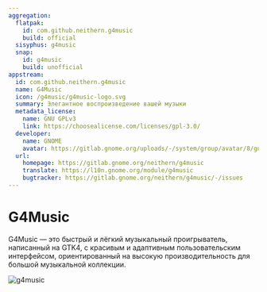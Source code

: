 ```yaml
---
aggregation:
  flatpak:
    id: com.github.neithern.g4music
    build: official
  sisyphus: g4music
  snap:
    id: g4music
    build: unofficial
appstream:
  id: com.github.neithern.g4music
  name: G4Music
  icon: /g4music/g4music-logo.svg
  summary: Элегантное воспроизведение вашей музыки
  metadata_license:
    name: GNU GPLv3
    link: https://choosealicense.com/licenses/gpl-3.0/
  developer:
    name: GNOME
    avatar: https://gitlab.gnome.org/uploads/-/system/group/avatar/8/gnomelogo.png?width=48
  url:
    homepage: https://gitlab.gnome.org/neithern/g4music
    translate: https://l10n.gnome.org/module/g4music
    bugtracker: https://gitlab.gnome.org/neithern/g4music/-/issues
---
```


# G4Music

G4Music — это быстрый и лёгкий музыкальный проигрыватель, написанный на GTK4, с красивым и адаптивным пользовательским интерфейсом, ориентированный на высокую производительность для большой музыкальной коллекции.

![g4music](/g4music/g4music-1.png)

<!--@include: @apps/_parts/install/content-repo.md-->
<!--@include: @apps/_parts/install/content-flatpak.md-->
<!--@include: @apps/_parts/install/content-snap.md-->
